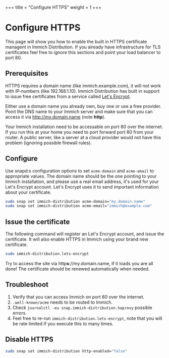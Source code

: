 +++
title = "Configure HTTPS"
weight = 1
+++

# Configure HTTPS

This page will show you how to enable the built in HTTPS certificate managent in Immich Distribution. If you already have infrastructure for TLS certificates feel free to ignore this sections and point your load balancer to port 80.

## Prerequisites

HTTPS requires a domain name (like immich.example.com), it will not work with IP-numbers (like 192.168.1.10). Immich Distribution has built in support to issue free certificates from a service called [Let's Encrypt](https://letsencrypt.org/).

Either use a domain name you already own, buy one or use a free provider. Point the DNS name to your Immich server and make sure that you can access it via http://my.domain.name (note **http**).

Your Immich installation need to be accessable on port 80 over the internet. If you run this at your home you need to port forward port 80 from your router. A public server, like a server at a cloud provider would not have this problem (ignoring possible firewall rules).

## Configure

Use snapd:s configuration options to set `acme-domain` and `acme-email` to appropriate values. The domain name should be the one pointing to your Immich installation, and please use a real email address, it's used for your Let's Encrypt account. Let's Encrypt uses it to send important information about your certificate.

```sh
sudo snap set immich-distribution acme-domain="my.domain.name"
sudo snap set immich-distribution acme-email="immich@example.com"
```

## Issue the certificate

The following command will register an Let's Encrypt account, and issue the certificate. It will also enable HTTPS in Immich using your brand new certificate.

```sh
sudo immich-distribution.lets-encrypt
```

Try to access the site via http**s**://my.domain.name, if it loads you are all done! The certificate should be renewed automatically when needed.

## Troubleshoot

1. Verify that you can access Immich on port 80 over the internet.
2. `.well-known/acme` needs to be routed to Immich.
3. Check `journalctl -eu snap.immich-distribution.haproxy` possible errors.
4. Feel free to re-run `immich-distribution.lets-encrypt`, note that you will be rate limited if you execute this _to_ many times.

## Disable HTTPS

```sh
sudo snap set immich-distribution http-enabled="false"
```
